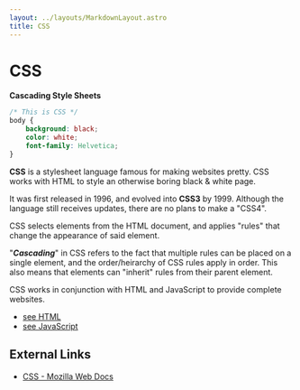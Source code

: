 ```yaml
---
layout: ../layouts/MarkdownLayout.astro
title: CSS
---
```


# CSS
**Cascading Style Sheets**
```css
/* This is CSS */
body {
    background: black;
    color: white;
    font-family: Helvetica;
}
```
**CSS** is a stylesheet language famous for making websites pretty. CSS works 
with HTML to style an otherwise boring black & white page.

It was first released in 1996, and evolved into **CSS3** by 1999. Although the 
language still receives updates, there are no plans to make a "CSS4".

CSS selects elements from the HTML document, and applies "rules" that change the 
appearance of said element.

"***Cascading***" in CSS refers to the fact that multiple rules can be placed 
on a single element, and the order/heirarchy of CSS rules apply in order. This 
also means that elements can "inherit" rules from their parent element.

CSS works in conjunction with HTML and JavaScript to provide complete websites.
- [see HTML](./html)
- [see JavaScript](./javascript)

## External Links
- [CSS - Mozilla Web Docs](https://developer.mozilla.org/en-US/docs/Web/CSS)
